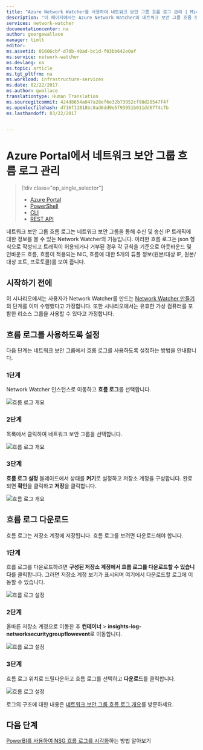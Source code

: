 ```yaml
---
title: "Azure Network Watcher를 사용하여 네트워크 보안 그룹 흐름 로그 관리 | Microsoft Docs"
description: "이 페이지에서는 Azure Network Watcher의 네트워크 보안 그룹 흐름 로그를 관리하는 방법을 설명합니다."
services: network-watcher
documentationcenter: na
author: georgewallace
manager: timlt
editor: 
ms.assetid: 01606cbf-d70b-40ad-bc1d-f03bb642e0af
ms.service: network-watcher
ms.devlang: na
ms.topic: article
ms.tgt_pltfrm: na
ms.workload: infrastructure-services
ms.date: 02/22/2017
ms.author: gwallace
translationtype: Human Translation
ms.sourcegitcommit: 424d8654a047a28ef6e32b73952cf98d28547f4f
ms.openlocfilehash: d716f11818bc0ad6dd9e5f93951b011dd6774c7b
ms.lasthandoff: 03/22/2017


---
```


# <a name="manage-network-security-group-flow-logs-in-the-azure-portal"></a>Azure Portal에서 네트워크 보안 그룹 흐름 로그 관리

> [!div class="op_single_selector"]
> - [Azure Portal](network-watcher-nsg-flow-logging-portal.md)
> - [PowerShell](network-watcher-nsg-flow-logging-powershell.md)
> - [CLI](network-watcher-nsg-flow-logging-cli.md)
> - [REST API](network-watcher-nsg-flow-logging-rest.md)

네트워크 보안 그룹 흐름 로그는 네트워크 보안 그룹을 통해 수신 및 송신 IP 트래픽에 대한 정보를 볼 수 있는 Network Watcher의 기능입니다. 이러한 흐름 로그는 json 형식으로 작성되고 트래픽이 허용되거나 거부된 경우 각 규칙을 기준으로 아웃바운드 및 인바운드 흐름, 흐름이 적용되는 NIC, 흐름에 대한 5개의 튜플 정보(원본/대상 IP, 원본/대상 포트, 프로토콜)를 보여 줍니다.

## <a name="before-you-begin"></a>시작하기 전에

이 시나리오에서는 사용자가 Network Watcher를 만드는 [Network Watcher 만들기](network-watcher-create.md)의 단계를 이미 수행했다고 가정합니다. 또한 시나리오에서는 유효한 가상 컴퓨터를 포함한 리소스 그룹을 사용할 수 있다고 가정합니다.

## <a name="enable-flow-logs"></a>흐름 로그를 사용하도록 설정

다음 단계는 네트워크 보안 그룹에서 흐름 로그를 사용하도록 설정하는 방법을 안내합니다.

### <a name="step-1"></a>1단계

Network Watcher 인스턴스로 이동하고 **흐름 로그**를 선택합니다.

![흐름 로그 개요][1]

### <a name="step-2"></a>2단계

목록에서 클릭하여 네트워크 보안 그룹을 선택합니다.

![흐름 로그 개요][2]

### <a name="step-3"></a>3단계 

**흐름 로그 설정** 블레이드에서 상태를 **켜기**로 설정하고 저장소 계정을 구성합니다.  완료되면 **확인**을 클릭하고 **저장**을 클릭합니다.

![흐름 로그 개요][3]

## <a name="download-flow-logs"></a>흐름 로그 다운로드

흐름 로그는 저장소 계정에 저장됩니다. 흐름 로그를 보려면 다운로드해야 합니다.

### <a name="step-1"></a>1단계

흐름 로그를 다운로드하려면 **구성된 저장소 계정에서 흐름 로그를 다운로드할 수 있습니다**를 클릭합니다.  그러면 저장소 계정 보기가 표시되며 여기에서 다운로드할 로그에 이동할 수 있습니다.

![흐름 로그 설정][4]

### <a name="step-2"></a>2단계

올바른 저장소 계정으로 이동한 후 **컨테이너** > **insights-log-networksecuritygroupflowevent**로 이동합니다.

![흐름 로그 설정][5]

### <a name="step-3"></a>3단계

흐름 로그 위치로 드릴다운하고 흐름 로그를 선택하고 **다운로드**를 클릭합니다.

![흐름 로그 설정][6]

로그의 구조에 대한 내용은 [네트워크 보안 그룹 흐름 로그 개요](network-watcher-nsg-flow-logging-overview.md)를 방문하세요.

## <a name="next-steps"></a>다음 단계

[PowerBI를 사용하여 NSG 흐름 로그를 시각화](network-watcher-visualize-nsg-flow-logs-power-bi.md)하는 방법 알아보기

<!-- Image references -->
[1]: ./media/network-watcher-nsg-flow-logging-portal/figure1.png
[2]: ./media/network-watcher-nsg-flow-logging-portal/figure2.png
[3]: ./media/network-watcher-nsg-flow-logging-portal/figure3.png
[4]: ./media/network-watcher-nsg-flow-logging-portal/figure4.png
[5]: ./media/network-watcher-nsg-flow-logging-portal/figure5.png
[6]: ./media/network-watcher-nsg-flow-logging-portal/figure6.png

